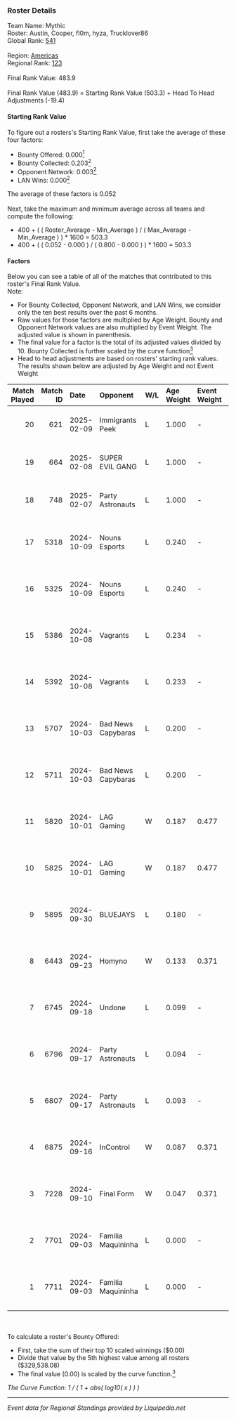 ### Roster Details<br />
Team Name: Mythic<br />
Roster: Austin, Cooper, fl0m, hyza, Trucklover86<br />
Global Rank: [541](../standings_global.md)<br />
<br />
Region: [Americas]( ../standings_americas.md)<br />
Regional Rank: [123]( ../standings_americas.md)<br />
<br />
Final Rank Value:  483.9<br />
<br />
Final Rank Value (483.9) = Starting Rank Value (503.3) + Head To Head Adjustments (-19.4)<br />

#### Starting Rank Value<br />
To figure out a rosters's Starting Rank Value, first take the average of these four factors:<br />
- Bounty Offered: 0.000[<sup>1</sup>](#table2)
- Bounty Collected: 0.203[<sup>2</sup>](#table1)
- Opponent Network: 0.003[<sup>2</sup>](#table1)
- LAN Wins: 0.000[<sup>2</sup>](#table1)

The average of these factors is 0.052<br />
<br />
Next, take the maximum and minimum average across all teams and compute the following:<br />
- 400 + ( ( Roster_Average - Min_Average ) / ( Max_Average - Min_Average ) ) * 1600 = 503.3
- 400 + ( ( 0.052 - 0.000 ) / ( 0.800 - 0.000 ) ) * 1600 = 503.3


#### Factors<br />
Below you can see a table of all of the matches that contributed to this roster's Final Rank Value.<br />
Note:<br />

- For Bounty Collected, Opponent Network, and LAN Wins, we consider only the ten best results over the past 6 months.
- Raw values for those factors are multiplied by Age Weight. Bounty and Opponent Network values are also multiplied by Event Weight. The adjusted value is shown in parenthesis.
- The final value for a factor is the total of its adjusted values divided by 10. Bounty Collected is further scaled by the curve function[<sup>3</sup>](#curveFunction)
- Head to head adjustments are based on rosters' starting rank values. The results shown below are adjusted by Age Weight and not Event Weight
<span id="table1"></span><br />


| Match Played | Match ID | Date       | Opponent           | W/L | Age Weight | Event Weight | Bounty Collected | Opponent Network | LAN Wins  | H2H Adj. | Roster                                         |
| -: | -: | :- | :- | :- | :- | :- | :- | :- | :- | -: | :- |
|           20 |      621 | 2025-02-09 | Immigrants Peek    | L   | 1.000      | -            | -                | -                | -         |    -9.75 | Austin, Cooper, fl0m, hyza, Trucklover86       |
|           19 |      664 | 2025-02-08 | SUPER EVIL GANG    | L   | 1.000      | -            | -                | -                | -         |    -6.57 | Austin, Cooper, fl0m, hyza, Trucklover86       |
|           18 |      748 | 2025-02-07 | Party Astronauts   | L   | 1.000      | -            | -                | -                | -         |    -5.25 | Austin, Cooper, fl0m, hyza, Trucklover86       |
|           17 |     5318 | 2024-10-09 | Nouns Esports      | L   | 0.240      | -            | -                | -                | -         |    -1.56 | Austin, Cooper, fl0m, freakazoid, Trucklover86 |
|           16 |     5325 | 2024-10-09 | Nouns Esports      | L   | 0.240      | -            | -                | -                | -         |    -1.58 | Austin, Cooper, fl0m, freakazoid, Trucklover86 |
|           15 |     5386 | 2024-10-08 | Vagrants           | L   | 0.234      | -            | -                | -                | -         |    -2.27 | Austin, Cooper, fl0m, freakazoid, Trucklover86 |
|           14 |     5392 | 2024-10-08 | Vagrants           | L   | 0.233      | -            | -                | -                | -         |    -2.31 | Austin, Cooper, fl0m, freakazoid, Trucklover86 |
|           13 |     5707 | 2024-10-03 | Bad News Capybaras | L   | 0.200      | -            | -                | -                | -         |    -1.93 | Austin, Cooper, fl0m, freakazoid, Trucklover86 |
|           12 |     5711 | 2024-10-03 | Bad News Capybaras | L   | 0.200      | -            | -                | -                | -         |    -1.96 | Austin, Cooper, fl0m, freakazoid, Trucklover86 |
|           11 |     5820 | 2024-10-01 | LAG Gaming         | W   | 0.187      | 0.477        | 0.004 (0.000)    | 0.120 (0.011)    | 0 (0.000) |     4.75 | Austin, Cooper, fl0m, freakazoid, Trucklover86 |
|           10 |     5825 | 2024-10-01 | LAG Gaming         | W   | 0.187      | 0.477        | 0.004 (0.000)    | 0.120 (0.011)    | 0 (0.000) |     4.79 | Austin, Cooper, fl0m, freakazoid, Trucklover86 |
|            9 |     5895 | 2024-09-30 | BLUEJAYS           | L   | 0.180      | -            | -                | -                | -         |    -0.14 | Austin, Cooper, fl0m, freakazoid, Trucklover86 |
|            8 |     6443 | 2024-09-23 | Homyno             | W   | 0.133      | 0.371        | 0.008 (0.000)    | 0.189 (0.009)    | 0 (0.000) |     3.18 | Austin, Cooper, fl0m, freakazoid, Trucklover86 |
|            7 |     6745 | 2024-09-18 | Undone             | L   | 0.099      | -            | -                | -                | -         |    -0.56 | Austin, Cooper, fl0m, freakazoid, Trucklover86 |
|            6 |     6796 | 2024-09-17 | Party Astronauts   | L   | 0.094      | -            | -                | -                | -         |    -0.54 | Austin, Cooper, fl0m, freakazoid, Trucklover86 |
|            5 |     6807 | 2024-09-17 | Party Astronauts   | L   | 0.093      | -            | -                | -                | -         |    -0.54 | Austin, Cooper, fl0m, freakazoid, Trucklover86 |
|            4 |     6875 | 2024-09-16 | InControl          | W   | 0.087      | 0.371        | 0.001 (0.000)    | 0.084 (0.003)    | 0 (0.000) |     1.84 | Austin, Cooper, fl0m, freakazoid, Trucklover86 |
|            3 |     7228 | 2024-09-10 | Final Form         | W   | 0.047      | 0.371        | 0.001 (0.000)    | 0.073 (0.001)    | 0 (0.000) |     0.96 | Austin, Cooper, fl0m, freakazoid, Trucklover86 |
|            2 |     7701 | 2024-09-03 | Familia Maquininha | L   | 0.000      | -            | -                | -                | -         |    -0.00 | Austin, Cooper, fl0m, freakazoid, Trucklover86 |
|            1 |     7711 | 2024-09-03 | Familia Maquininha | L   | 0.000      | -            | -                | -                | -         |    -0.00 | Austin, Cooper, fl0m, freakazoid, Trucklover86 |

<br />
<span id="table2"></span><br />
To calculate a roster's Bounty Offered:<br />

- First, take the sum of their top 10 scaled winnings ($0.00)
- Divide that value by the 5th highest value among all rosters ($329,538.08)
- The final value (0.00) is scaled by the curve function.[<sup>3</sup>](#curveFunction)

<span id="curveFunction"></span>_The Curve Function: 1 / ( 1 + abs( log10( x ) ) )_<br />

---
_Event data for Regional Standings provided by Liquipedia.net_<br />
